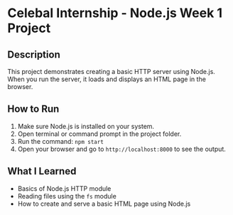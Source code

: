 # Celebal Internship - Node.js Week 1 Project

## Description

This project demonstrates creating a basic HTTP server using Node.js. When you run the server, it loads and displays an HTML page in the browser.

## How to Run

1. Make sure Node.js is installed on your system.
2. Open terminal or command prompt in the project folder.
3. Run the command: `npm start`
4. Open your browser and go to `http://localhost:8000` to see the output.

## What I Learned

- Basics of Node.js HTTP module
- Reading files using the `fs` module
- How to create and serve a basic HTML page using Node.js
